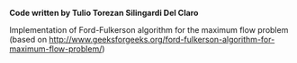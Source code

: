 **Code written by Tulio Torezan Silingardi Del Claro**

Implementation of Ford-Fulkerson algorithm for the maximum flow problem (based on http://www.geeksforgeeks.org/ford-fulkerson-algorithm-for-maximum-flow-problem/) 

